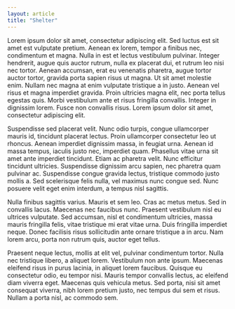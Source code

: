 ```yaml
---
layout: article
title: "Shelter"
---
```


Lorem ipsum dolor sit amet, consectetur adipiscing elit. Sed luctus est sit amet est vulputate pretium. Aenean ex lorem, tempor a finibus nec, condimentum et magna. Nulla in est et lectus vestibulum pulvinar. Integer hendrerit, augue quis auctor rutrum, nulla ex placerat dui, et rutrum leo nisi nec tortor. Aenean accumsan, erat eu venenatis pharetra, augue tortor auctor tortor, gravida porta sapien risus ut magna. Ut sit amet molestie enim. Nullam nec magna at enim vulputate tristique a in justo. Aenean vel risus et magna imperdiet gravida. Proin ultricies magna elit, nec porta tellus egestas quis. Morbi vestibulum ante et risus fringilla convallis. Integer in dignissim lorem. Fusce non convallis risus. Lorem ipsum dolor sit amet, consectetur adipiscing elit.

Suspendisse sed placerat velit. Nunc odio turpis, congue ullamcorper mauris id, tincidunt placerat lectus. Proin ullamcorper consectetur leo ut rhoncus. Aenean imperdiet dignissim massa, in feugiat urna. Aenean id massa tempus, iaculis justo nec, imperdiet quam. Phasellus vitae urna sit amet ante imperdiet tincidunt. Etiam ac pharetra velit. Nunc efficitur tincidunt ultricies. Suspendisse dignissim arcu sapien, nec pharetra quam pulvinar ac. Suspendisse congue gravida lectus, tristique commodo justo mollis a. Sed scelerisque felis nulla, vel maximus nunc congue sed. Nunc posuere velit eget enim interdum, a tempus nisl sagittis.

Nulla finibus sagittis varius. Mauris et sem leo. Cras ac metus metus. Sed in convallis lacus. Maecenas nec faucibus nunc. Praesent vestibulum nisl eu ultrices vulputate. Sed accumsan, nisl et condimentum ultricies, massa mauris fringilla felis, vitae tristique mi erat vitae urna. Duis fringilla imperdiet neque. Donec facilisis risus sollicitudin ante ornare tristique a in arcu. Nam lorem arcu, porta non rutrum quis, auctor eget tellus.

Praesent neque lectus, mollis at elit vel, pulvinar condimentum tortor. Nulla nec tristique libero, a aliquet lorem. Vestibulum non ante ipsum. Maecenas eleifend risus in purus lacinia, in aliquet lorem faucibus. Quisque eu consectetur odio, eu tempor nisi. Mauris tempor convallis lectus, ac eleifend diam viverra eget. Maecenas quis vehicula metus. Sed porta, nisi sit amet consequat viverra, nibh lorem pretium justo, nec tempus dui sem et risus. Nullam a porta nisl, ac commodo sem.
